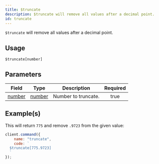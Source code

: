 ```yaml
---
title: $truncate
description: $truncate will remove all values after a decimal point.
id: truncate
---
```


`$truncate` will remove all values after a decimal point.

## Usage

```aoi
$truncate[number]
```

## Parameters

| Field                                                                                             | Type                                                                                              | Description         | Required |
| ------------------------------------------------------------------------------------------------- | ------------------------------------------------------------------------------------------------- | ------------------- | :------: |
| [number](https://developer.mozilla.org/en-US/docs/Web/JavaScript/Reference/Global_Objects/Number) | [number](https://developer.mozilla.org/en-US/docs/Web/JavaScript/Reference/Global_Objects/Number) | Number to truncate. |   true   |

## Example(s)

This will return `775` and remove `.9723` from the given value:

```javascript
client.command({
    name: "truncate",
    code: `
  $truncate[775.9723]
  `
});
```
